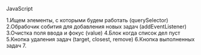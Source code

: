 JavaScript

1.Ищем элементы, с которыми будем работать (querySelector)
2.Обрабочик собития для добавления новых задач (addEventListener)
3.Очистка поля ввода и фокус (value)
4.Блок когда список дел пуст
5.Кнопка удаления задач (target, closest, remove)
6.Кнопка выполненных задач
7.